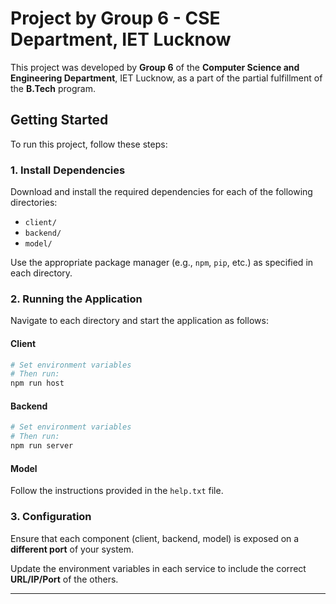 # Project by Group 6 - CSE Department, IET Lucknow

This project was developed by **Group 6** of the **Computer Science and Engineering Department**, IET Lucknow, as a part of the partial fulfillment of the **B.Tech** program.

## Getting Started

To run this project, follow these steps:

### 1. Install Dependencies

Download and install the required dependencies for each of the following directories:

- `client/`
- `backend/`
- `model/`

Use the appropriate package manager (e.g., `npm`, `pip`, etc.) as specified in each directory.

### 2. Running the Application

Navigate to each directory and start the application as follows:

#### Client

```bash
# Set environment variables
# Then run:
npm run host
```

#### Backend

```bash
# Set environment variables
# Then run:
npm run server
```

#### Model

Follow the instructions provided in the `help.txt` file.

### 3. Configuration

Ensure that each component (client, backend, model) is exposed on a **different port** of your system.

Update the environment variables in each service to include the correct **URL/IP/Port** of the others.

---
